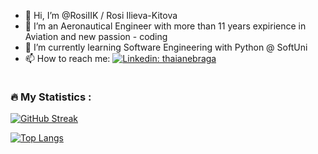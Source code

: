 - 👋 Hi, I’m @RosiIIK / Rosi Ilieva-Kitova
- 👀 I’m an Aeronautical Engineer with more than 11 years expirience in Aviation and new passion - coding 
- 🌱 I’m currently learning Software Engineering with Python @ SoftUni
- 📫 How to reach me: [![Linkedin: thaianebraga](https://img.shields.io/badge/-RositsaIlieva-Kitova-blue?style=flat-square&logo=Linkedin&logoColor=white&link=https://www.linkedin.com/in//rositsa-ilieva-kitova-6b0555b8/)](https://www.linkedin.com/in//rositsa-ilieva-kitova-6b0555b8//)


</div>
<img src="https://komarev.com/ghpvc/?username=RosiIIK&style=flat-square&color=blue" alt=""/>
<!---
RosiIIK/RosiIIK is a ✨ special ✨ repository because its `README.md` (this file) appears on your GitHub profile.
You can click the Preview link to take a look at your changes.
--->

### :fire: My Statistics :
[![GitHub Streak](http://github-readme-streak-stats.herokuapp.com?user=RosiIIK&theme=blood&date_format=j%20M%5B%20Y%5D)](https://git.io/streak-stats)

[![Top Langs](https://github-readme-stats.vercel.app/api/top-langs/?username=RosiIIK&layout=compact&theme=graywhite)](https://github.com/anuraghazra/github-readme-stats)
